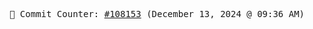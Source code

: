 <p align="center">
    <samp>
        📮 Commit Counter: <a href="https://github.com/Javascript-void0/Javascript-void0/commits/main">#108153</a> (December 13, 2024 @ 09:36 AM)
    </samp>
</p>